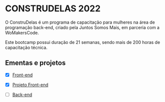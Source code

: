# CONSTRUDELAS 2022

O ConstruDelas é um programa de capacitação para mulheres na área de programação back-end, criado pela Juntos Somos Mais, em parceria com a WoMakersCode.

Este bootcamp possui duração de 21 semanas, sendo mais de 200 horas de capacitação técnica.

## Ementas e projetos

- [x] [Front-end](./ementa-frontend.md)

- [x] [Projeto Front-end](https://github.com/iW90/azavital)

- [ ] [Back-end](./ementa-backend.md)